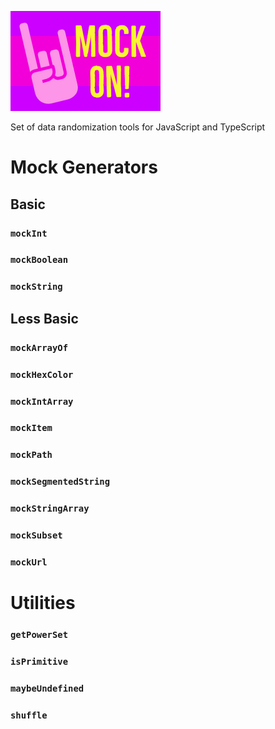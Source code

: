 ![Mock On!](/MockOn_240x160.png?raw=true "Mock On!")

Set of data randomization tools for JavaScript and TypeScript

# Mock Generators

## Basic

### `mockInt`

### `mockBoolean`

### `mockString`

## Less Basic

### `mockArrayOf`

### `mockHexColor`

### `mockIntArray`

### `mockItem`

### `mockPath`

### `mockSegmentedString`

### `mockStringArray`

### `mockSubset`

### `mockUrl`

# Utilities

### `getPowerSet`

### `isPrimitive`

### `maybeUndefined`

### `shuffle`
